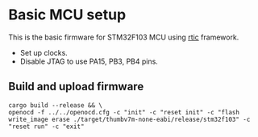 # Basic MCU setup

This is the basic firmware for STM32F103 MCU using [rtic](https://rtic.rs/0.5/book/en/) framework.

- Set up clocks.
- Disable JTAG to use PA15, PB3, PB4 pins.

## Build and upload firmware
```
cargo build --release && \
openocd -f ../../openocd.cfg -c "init" -c "reset init" -c "flash write_image erase ./target/thumbv7m-none-eabi/release/stm32f103" -c "reset run" -c "exit"
```

